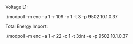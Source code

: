 Voltage L1:

./modpoll -m enc -a 1 -r 109 -c 1 -t 3 -p 9502 10.1.0.37

Total Energy Import:

./modpoll -m enc -a 1 -r 22 -c 1 -t 3:int -e -p 9502 10.1.0.37

